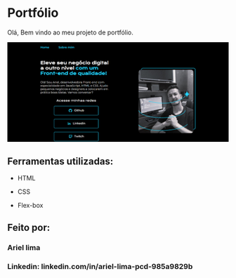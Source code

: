 # Portfólio 
Olá, Bem vindo ao meu projeto de portfólio.

![image](https://raw.githubusercontent.com/azrlsli/portfolio/refs/heads/main/assets/dev-ariel.png)

## Ferramentas utilizadas:

* HTML

* CSS

* Flex-box

## Feito por:

### Ariel lima

### Linkedin: linkedin.com/in/ariel-lima-pcd-985a9829b

